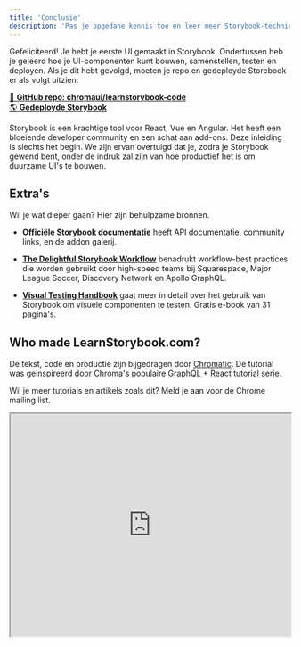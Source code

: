 ```yaml
---
title: 'Conclusie'
description: 'Pas je opgedane kennis toe en leer meer Storybook-technieken'
---
```


Gefeliciteerd! Je hebt je eerste UI gemaakt in Storybook. Ondertussen heb je geleerd hoe je UI-componenten kunt bouwen, samenstellen, testen en deployen. Als je dit hebt gevolgd, moeten je repo en gedeployde Storebook er als volgt uitzien:

[📕 **GitHub repo: chromaui/learnstorybook-code**](https://github.com/chromaui/learnstorybook-code)
<br/>
[🌎 **Gedeployde Storybook**](https://clever-banach-415c03.netlify.app/)

Storybook is een krachtige tool voor React, Vue en Angular. Het heeft een bloeiende developer community en een schat aan add-ons. Deze inleiding is slechts het begin. We zijn ervan overtuigd dat je, zodra je Storybook gewend bent, onder de indruk zal zijn van hoe productief het is om duurzame UI's te bouwen.

## Extra's

Wil je wat dieper gaan? Hier zijn behulpzame bronnen.

- [**Officiële Storybook documentatie**](https://storybook.js.org/basics/introduction/) heeft API documentatie, community links, en de addon galerij.

- [**The Delightful Storybook Workflow**](https://blog.hichroma.com/the-delightful-storybook-workflow-b322b76fd07) benadrukt workflow-best practices die worden gebruikt door high-speed teams bij Squarespace, Major League Soccer, Discovery Network en Apollo GraphQL.

- [**Visual Testing Handbook**](https://www.chromatic.com/book/visual-testing-handbook) gaat meer in detail over het gebruik van Storybook om visuele componenten te testen. Gratis e-book van 31 pagina's.

## Who made LearnStorybook.com?

De tekst, code en productie zijn bijgedragen door [Chromatic](http://blog.hichroma.com/). De tutorial was geinspireerd door Chroma's populaire [GraphQL + React tutorial serie](https://blog.hichroma.com/graphql-react-tutorial-part-1-6-d0691af25858).

Wil je meer tutorials en artikels zoals dit? Meld je aan voor de Chrome mailing list.

<iframe style="height:400px;width:100%;max-width:800px;margin:0px auto;" src="https://upscri.be/bface0?as_embed"></iframe>
